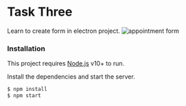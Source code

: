 # Task Three
Learn to create form in electron project.
![appointment form](https://i.imgur.com/9q1kUJM.png)

### Installation

This project requires [Node.js](https://nodejs.org/) v10+ to run.

Install the dependencies and start the server.

```sh
$ npm install
$ npm start
```